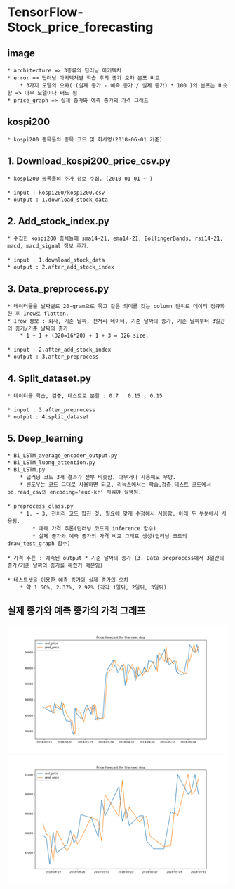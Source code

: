 # TensorFlow-Stock_price_forecasting

## image
    * architecture => 3종류의 딥러닝 아키텍처
    * error => 딥러닝 아키텍처별 학습 후의 종가 오차 분포 비교
        * 3가지 모델의 오차( (실제 종가 - 예측 종가 / 실제 종가) * 100 )의 분포는 비슷함 => 아무 모델이나 써도 됨
    * price_graph => 실제 종가와 예측 종가의 가격 그래프


## kospi200
    * kospi200 종목들의 종목 코드 및 회사명(2018-06-01 기준)


## 1. Download_kospi200_price_csv.py
    * kospi200 종목들의 주가 정보 수집. (2010-01-01 ~ )

    * input : kospi200/kospi200.csv
    * output : 1.download_stock_data
    

## 2. Add_stock_index.py
    * 수집한 kospi200 종목들에 sma14-21, ema14-21, BollingerBands, rsi14-21, macd, macd_signal 정보 추가.

    * input : 1.download_stock_data
    * output : 2.after_add_stock_index  
    

## 3. Data_preprocess.py
    * 데이터들을 날짜별로 20-gram으로 묶고 같은 의미를 갖는 column 단위로 데이터 정규화한 후 1row로 flatten.
    * 1row 정보 : 회사, 기준 날짜, 전처리 데이터, 기준 날짜의 종가, 기준 날짜부터 3일간의 종가/기준 날짜의 종가
        * 1 + 1 + (320=16*20) + 1 + 3 = 326 size.

    * input : 2.after_add_stock_index
    * output : 3.after_preprocess
    

## 4. Split_dataset.py    
    * 데이터를 학습, 검증, 테스트로 분할 : 0.7 : 0.15 : 0.15

    * input : 3.after_preprocess
    * output : 4.split_dataset


## 5. Deep_learning
    * Bi_LSTM_average_encoder_output.py  
    * Bi_LSTM_luong_attention.py
    * Bi_LSTM.py
        * 딥러닝 코드 3개 결과가 전부 비슷함. 아무거나 사용해도 무방.
        * 윈도우는 코드 그대로 사용하면 되고, 리눅스에서는 학습,검증,테스트 코드에서 pd.read_csv의 encoding='euc-kr' 지워야 실행됨.

    * preprocess_class.py
        * 1. ~ 3. 전처리 코드 합친 것. 필요에 맞게 수정해서 사용함. 아래 두 부분에서 사용됨.
            * 예측 가격 추론(딥러닝 코드의 inference 함수)
            * 실제 종가와 예측 종가의 가격 비교 그래프 생성(딥러닝 코드의 draw_test_graph 함수) 

    * 가격 추론 : 예측된 output * 기준 날짜의 종가 (3. Data_preprocess에서 3일간의 종가/기준 날짜의 종가를 해줬기 때문임)
    
    * 테스트셋을 이용한 예측 종가와 실제 종가의 오차
        * 약 1.66%, 2.37%, 2.92% (각각 1일뒤, 2일뒤, 3일뒤)

## 실제 종가와 예측 종가의 가격 그래프
![180215-180605](./image/price_graph/180215-180605.png)
![180419-180605](./image/price_graph/180419-180605.png)